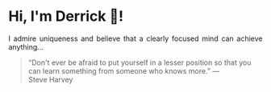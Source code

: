 # Hi, I'm Derrick 👋!
<p align="justify">I admire uniqueness and believe that a clearly focused mind can achieve anything...</p> 
<!-- #quote-start -->
<blockquote>&ldquo;Don't ever be afraid to put yourself in a lesser position so that you can learn something from someone who knows more.&rdquo; &mdash; <footer>Steve Harvey</footer></blockquote>
<!-- #quote-end -->
